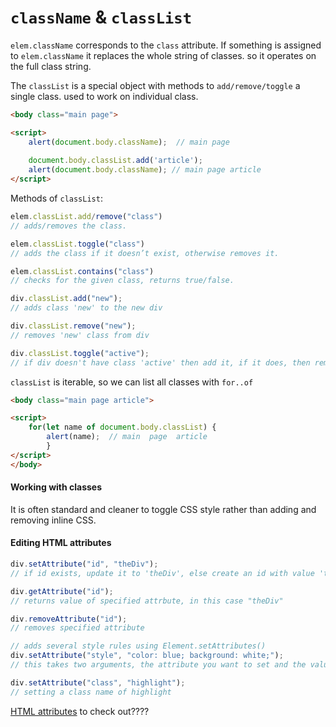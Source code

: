 
# `className` & `classList`

`elem.className` corresponds to the `class` attribute.
If something is assigned to `elem.className` it replaces the whole string of classes. so it operates on the full class string.

The `classList` is a special object with methods to `add/remove/toggle` a single class. used to work on individual class.
```html
<body class="main page">

<script>
	alert(document.body.className);  // main page
	
	document.body.classList.add('article');
	alert(document.body.className); // main page article
</script>
```

Methods of `classList`:
```js
elem.classList.add/remove("class")
// adds/removes the class.

elem.classList.toggle("class")
// adds the class if it doesn’t exist, otherwise removes it.

elem.classList.contains("class")
// checks for the given class, returns true/false.
```

```js
div.classList.add("new");
// adds class 'new' to the new div

div.classList.remove("new");
// removes 'new' class from div

div.classList.toggle("active");
// if div doesn't have class 'active' then add it, if it does, then remove it.
```

`classList` is iterable, so we can list all classes with `for..of`
```html
<body class="main page article">

<script>
	for(let name of document.body.classList) {
		alert(name);  // main  page  article
		}
</script>
</body>
```

#### Working with classes
It is often standard and cleaner to toggle CSS style rather than adding and removing inline CSS. 



#### Editing HTML attributes

```js
div.setAttribute("id", "theDiv");
// if id exists, update it to 'theDiv', else create an id with value 'theDiv'

div.getAttribute("id");
// returns value of specified attrbute, in this case "theDiv"

div.removeAttribute("id");
// removes specified attribute
```

```js
// adds several style rules using Element.setAttributes()
div.setAttribute("style", "color: blue; background: white;");
// this takes two arguments, the attribute you want to set and the value.

div.setAttribute("class", "highlight");
// setting a class name of highlight
```

[HTML attributes](https://developer.mozilla.org/en-US/docs/Web/HTML/Attributes) to check out????

